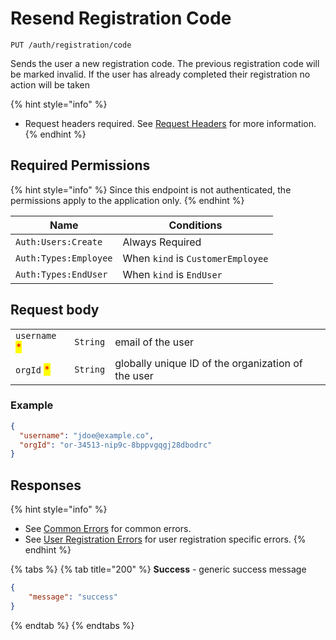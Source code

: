 # Resend Registration Code

`PUT /auth/registration/code`

Sends the user a new registration code. The previous registration code will be marked invalid. If the user has already completed their registration no action will be taken

{% hint style="info" %}
* Request headers required. See [Request Headers](../../../getting-started/request-headers.md) for more information.
{% endhint %}

## Required Permissions

{% hint style="info" %}
Since this endpoint is not authenticated, the permissions apply to the application only.
{% endhint %}

| Name                  | Conditions                        |
| --------------------- | --------------------------------- |
| `Auth:Users:Create`   | Always Required                   |
| `Auth:Types:Employee` | When `kind` is `CustomerEmployee` |
| `Auth:Types:EndUser`  | When `kind` is `EndUser`          |

## Request body <a href="#request-body" id="request-body"></a>

|                                               |          |                                                    |
| --------------------------------------------- | -------- | -------------------------------------------------- |
| `username` <mark style="color:red;">\*</mark> | `String` | email of the user                                  |
| `orgId` <mark style="color:red;">\*</mark>    | `String` | globally unique ID of the organization of the user |

### Example

```json
{
  "username": "jdoe@example.co",
  "orgId": "or-34513-nip9c-8bppvgqgj28dbodrc"
}
```

## Responses

{% hint style="info" %}
* See [Common Errors](../../../getting-started/errors.md#common-errors) for common errors.
* See [User Registration Errors](../../../getting-started/errors.md#user-registration-errors) for user registration specific errors.
{% endhint %}

{% tabs %}
{% tab title="200" %}
**Success** - generic success message

```json
{
    "message": "success"
}
```
{% endtab %}
{% endtabs %}
